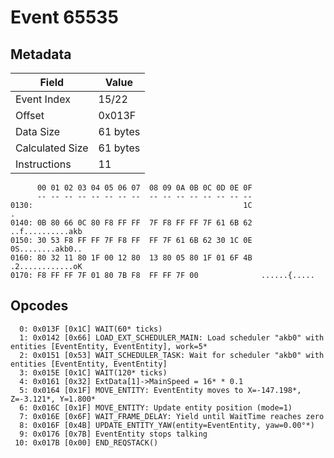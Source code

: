 # Event 65535

## Metadata

| Field           | Value    |
|-----------------|----------|
| Event Index     | 15/22    |
| Offset          | 0x013F   |
| Data Size       | 61 bytes |
| Calculated Size | 61 bytes |
| Instructions    | 11       |

```
      00 01 02 03 04 05 06 07  08 09 0A 0B 0C 0D 0E 0F
      -- -- -- -- -- -- -- --  -- -- -- -- -- -- -- --
0130:                                               1C                 .
0140: 0B 80 66 0C 80 F8 FF FF  7F F8 FF FF 7F 61 6B 62  ..f..........akb
0150: 30 53 F8 FF FF 7F F8 FF  FF 7F 61 6B 62 30 1C 0E  0S........akb0..
0160: 80 32 11 80 1F 00 12 80  13 80 05 80 1F 01 6F 4B  .2............oK
0170: F8 FF FF 7F 01 80 7B F8  FF FF 7F 00              ......{.....    
```

## Opcodes

```
  0: 0x013F [0x1C] WAIT(60* ticks)
  1: 0x0142 [0x66] LOAD_EXT_SCHEDULER_MAIN: Load scheduler "akb0" with entities [EventEntity, EventEntity], work=5*
  2: 0x0151 [0x53] WAIT_SCHEDULER_TASK: Wait for scheduler "akb0" with entities [EventEntity, EventEntity]
  3: 0x015E [0x1C] WAIT(120* ticks)
  4: 0x0161 [0x32] ExtData[1]->MainSpeed = 16* * 0.1
  5: 0x0164 [0x1F] MOVE_ENTITY: EventEntity moves to X=-147.198*, Z=-3.121*, Y=1.800*
  6: 0x016C [0x1F] MOVE_ENTITY: Update entity position (mode=1)
  7: 0x016E [0x6F] WAIT_FRAME_DELAY: Yield until WaitTime reaches zero
  8: 0x016F [0x4B] UPDATE_ENTITY_YAW(entity=EventEntity, yaw=0.00°*)
  9: 0x0176 [0x7B] EventEntity stops talking
 10: 0x017B [0x00] END_REQSTACK()
```
